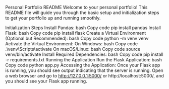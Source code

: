 Personal Portfolio README
Welcome to your personal portfolio! This README file will guide you through the basic setup and initialization steps to get your portfolio up and running smoothly.

Initialization Steps
Install Pandas:
bash
Copy code
pip install pandas
Install Flask:
bash
Copy code
pip install flask
Create a Virtual Environment (Optional but Recommended):
bash
Copy code
python -m venv venv
Activate the Virtual Environment:
On Windows:
bash
Copy code
.\venv\Scripts\activate
On macOS/Linux:
bash
Copy code
source venv/bin/activate
Install Required Dependencies:
bash
Copy code
pip install -r requirements.txt
Running the Application
Run the Flask Application:
bash
Copy code
python app.py
Accessing the Application:
Once your Flask app is running, you should see output indicating that the server is running.
Open a web browser and go to http://127.0.0.1:5000/ or http://localhost:5000/, and you should see your Flask app running.
